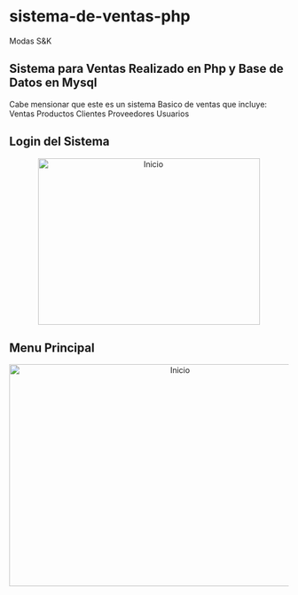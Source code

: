 # sistema-de-ventas-php
Modas S&amp;K
## Sistema para Ventas Realizado en Php y Base de Datos en Mysql
Cabe mensionar que este es un sistema Basico de ventas que incluye:
Ventas
Productos
Clientes
Proveedores
Usuarios

## Login del Sistema

<div align="center">
 <img src="https://i.postimg.cc/mgDcL0tv/Captura-de-pantalla-2023-11-19-232552.png" title="Inicio" alt="Inicio" width="400" height="300" />
</div>

## Menu Principal

<div align="center">
 <img src="https://i.postimg.cc/rwbm9NZZ/Captura-de-pantalla-2023-11-19-233008.png" title="Inicio" alt="Inicio" width="600" height="400" />
</div>

